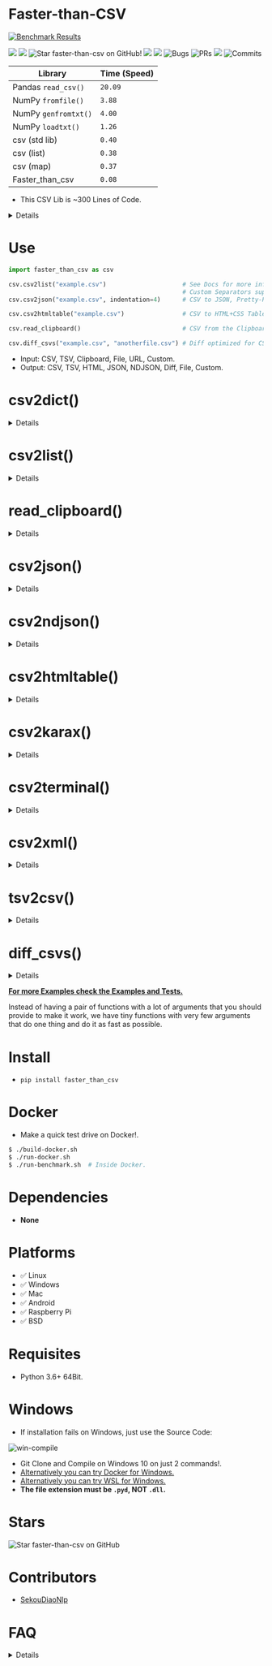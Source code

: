 # Faster-than-CSV

[![Benchmark Results](https://raw.githubusercontent.com/juancarlospaco/faster-than-csv/master/results_graph.png "Benchmark Results")](https://youtu.be/QiKwnlyhKrk?t=5)

![](https://img.shields.io/github/languages/top/juancarlospaco/faster-than-csv?style=for-the-badge)
![](https://img.shields.io/github/languages/count/juancarlospaco/faster-than-csv?logoColor=green&style=for-the-badge)
![](https://img.shields.io/github/stars/juancarlospaco/faster-than-csv?style=for-the-badge "Star faster-than-csv on GitHub!")
![](https://img.shields.io/maintenance/yes/2021?style=for-the-badge)
![](https://img.shields.io/github/languages/code-size/juancarlospaco/faster-than-csv?style=for-the-badge)
![](https://img.shields.io/github/issues-raw/juancarlospaco/faster-than-csv?style=for-the-badge "Bugs")
![](https://img.shields.io/github/issues-pr-raw/juancarlospaco/faster-than-csv?style=for-the-badge "PRs")
![](https://img.shields.io/github/commit-activity/y/juancarlospaco/faster-than-csv?style=for-the-badge)
![](https://img.shields.io/github/last-commit/juancarlospaco/faster-than-csv?style=for-the-badge "Commits")

| Library                       | Time (Speed) |
|-------------------------------|--------------|
| Pandas `read_csv()`           | `20.09`      |
| NumPy `fromfile()`            | `3.88`       |
| NumPy `genfromtxt()`          |  `4.00`      |
| NumPy `loadtxt()`             |  `1.26`      |
| csv (std lib)                 |  `0.40`      |
| csv (list)                    |  `0.38`      |
| csv (map)                     |  `0.37`      |
| Faster_than_csv               |  `0.08`      |

- This CSV Lib is ~300 Lines of Code.

<details>

- Benchmarks run on Docker from Dockerfile on this repo.
- Speed is IRL time to complete 10000 CSV Parsings.
- Lines Of Code counted using [CLOC](https://github.com/AlDanial/cloc).
- Direct dependencies of the package when ready to run.
- Benchmarks run on Docker from Dockerfile on this repo.
- Stats as of year 2021.
- x86_64 64Bit AMD, SSD, Arch Artix Linux.

</details>


# Use

```python
import faster_than_csv as csv

csv.csv2list("example.csv")                     # See Docs for more info.
                                                # Custom Separators supported.
csv.csv2json("example.csv", indentation=4)      # CSV to JSON, Pretty-Printed.

csv.csv2htmltable("example.csv")                # CSV to HTML+CSS Table (No JavaScript).

csv.read_clipboard()                            # CSV from the Clipboard.

csv.diff_csvs("example.csv", "anotherfile.csv") # Diff optimized for CSVs.
```
- Input:  CSV, TSV, Clipboard, File, URL, Custom.
- Output: CSV, TSV, HTML, JSON, NDJSON, Diff, File, Custom.


# csv2dict()
<details>

**Description:**
Takes a path of a CSV file string, process CSV and returns a list of dictionaries.
This is very similar to `pandas.read_csv(filename)`.

**Arguments:**
- `csv_file_path` path of the CSV file, `str` type, required, must not be empty string.
- `columns` total column count, OPTIONAL, `int` type, default to `32767`, **faster performance if is exactly the column count of the CSV**, [Description/explanation of columns](https://github.com/juancarlospaco/faster-than-csv/issues/12#issuecomment-831305443).
- `separator` Separator character of the CSV data, `str` type, optional, defaults to `','`, must not be empty string.
- `quote` Quote character of the CSV data, `str` type, optional, defaults to `'"'`, must not be empty string.

**Returns:**
Data from the CSV, `dict` type.

</details>



# csv2list()
<details>

**Description:**
Takes a path of a CSV file string, process CSV and returns a list.

**Arguments:**
- `csv_file_path` path of the CSV file, `str` type, required, must not be empty string.
- `columns` total column count, OPTIONAL, `int` type, default to `32767`, **faster performance if is exactly the column count of the CSV**, [Description/explanation of columns](https://github.com/juancarlospaco/faster-than-csv/issues/12#issuecomment-831305443).
- `separator` Separator character of the CSV data, `str` type, optional, defaults to `','`, must not be empty string.
- `quote` Quote character of the CSV data, `str` type, optional, defaults to `'"'`, must not be empty string.

**Returns:**
Data from the CSV, `list` type.

</details>



# read_clipboard()
<details>

**Description:**
Reads CSV string from Clipboard, process CSV and returns a list of dictionaries.
This is very similar to `pandas.read_clipboard()`. This works on Linux, Mac, Windows.

**Arguments:**
- `columns` total column count, OPTIONAL, `int` type, default to `32767`, **faster performance if is exactly the column count of the CSV**, [Description/explanation of columns](https://github.com/juancarlospaco/faster-than-csv/issues/12#issuecomment-831305443).
- `separator` Separator character of the CSV data, `str` type, optional, defaults to `','`, must not be empty string.
- `quote` Quote character of the CSV data, `str` type, optional, defaults to `'"'`, must not be empty string.

**Returns:**
Data from the CSV, `dict` type.

</details>


# csv2json()
<details>

**Description:**
Takes a path of a CSV file string, process CSV and returns JSON.

**Arguments:**
- `csv_file_path` path of the CSV file, `str` type, required, must not be empty string.
- `columns` total column count, OPTIONAL, `int` type, default to `32767`, **faster performance if is exactly the column count of the CSV**, [Description/explanation of columns](https://github.com/juancarlospaco/faster-than-csv/issues/12#issuecomment-831305443).
- `separator` Separator character of the CSV data, `str` type, optional, defaults to `','`, must not be empty string.
- `quote` Quote character of the CSV data, `str` type, optional, defaults to `'"'`, must not be empty string.
- `indentation` Pretty-Printed or Minified JSON output, `int` type, optional, `0` is Minified, `4` is Pretty-Printed, you can use any integer to adjust the indentation.

**Returns:**
Data from the CSV as JSON Minified Single-line string computer-friendly, `str` type.

</details>


# csv2ndjson()
<details>

**Description:**
Takes a path of a CSV file string, process CSV and returns NDJSON.

**Arguments:**
- `csv_file_path` path of the CSV file, `str` type, required, must not be empty string.
- `ndjson_file_path` path of the NDJSON file, `str` type, required, must not be empty string.
- `columns` total column count, OPTIONAL, `int` type, default to `32767`, **faster performance if is exactly the column count of the CSV**, [Description/explanation of columns](https://github.com/juancarlospaco/faster-than-csv/issues/12#issuecomment-831305443).
- `separator` Separator character of the CSV data, `str` type, optional, defaults to `','`, must not be empty string.
- `quote` Quote character of the CSV data, `str` type, optional, defaults to `'"'`, must not be empty string.

**Returns:** None.
Data from the CSV as NDJSON https://github.com/ndjson/ndjson-spec, `str` type.

</details>


# csv2htmltable()
<details>

**Description:**
Takes a path of a CSV file string, process CSV and returns the data rendered on HTML Table.

**Arguments:**
- `csv_file_path` path of the CSV file, `str` type, required, must not be empty string, defaults to `""`, if its empty string then No file is written.
- `html_file_path` path of the CSV file, `str` type, optional, can be empty string.
- `columns` total column count, OPTIONAL, `int` type, default to `32767`, **faster performance if is exactly the column count of the CSV**, [Description/explanation of columns](https://github.com/juancarlospaco/faster-than-csv/issues/12#issuecomment-831305443).
- `separator` Separator character of the CSV data, `str` type, optional, defaults to `','`, must not be empty string.
- `quote` Quote character of the CSV data, `str` type, optional, defaults to `'"'`, must not be empty string.
- `header_html` HTML Header, `str` type, optional, defaults to Bulma CSS, can be empty string.

**Returns:**
Data from the CSV as HTML Table, `str` type, raw HTML (no style at all).

</details>


# csv2karax()
<details>

![](https://user-images.githubusercontent.com/22755228/117183486-482b2a00-ade0-11eb-88e6-d8eeb28951ca.png)

**Description:**
Takes a path of a CSV file string, process CSV and returns the data rendered as a [Karax](https://github.com/karaxnim/karax#karax) HTML Table.

**Arguments:**
- `csv_file_path` path of the CSV file, `str` type, required, must not be empty string.- `columns` total column count, OPTIONAL, `int` type, default to `32767`, **faster performance if is exactly the column count of the CSV**, [Description/explanation of columns](https://github.com/juancarlospaco/faster-than-csv/issues/12#issuecomment-831305443).
- `separator` Separator character of the CSV data, `str` type, optional, defaults to `','`, must not be empty string.
- `quote` Quote character of the CSV data, `str` type, optional, defaults to `'"'`, must not be empty string.

**Returns:** Karax DSL, `str` type.

</details>


# csv2terminal()
<details>

**Description:**
Takes a path of a CSV file string, process CSV and prints to terminal a colored prety-printed table.

**Arguments:**
- `csv_file_path` path of the CSV file, `str` type, required, must not be empty string, defaults to `""`, if its empty string then No file is written.
- `columns` total column count, OPTIONAL, `int` type, default to `32767`, **faster performance if is exactly the column count of the CSV**, [Description/explanation of columns](https://github.com/juancarlospaco/faster-than-csv/issues/12#issuecomment-831305443).
-  `column_width` column width of the wider column, required, `int` type, must not be `0`, must not be negative.
- `separator` Separator character of the CSV data, `str` type, optional, defaults to `','`, must not be empty string.
- `quote` Quote character of the CSV data, `str` type, optional, defaults to `'"'`, must not be empty string.

**Returns:** None.

</details>


# csv2xml()
<details>

**Description:**
Takes a path of a CSV file string, process CSV and returns a Valid XML string.
Output is guaranteed to be always Valid XML.

**Arguments:**
- `csv_file_path` path of the CSV file, `str` type, required, must not be empty string.
- `columns` total column count, OPTIONAL, `int` type, default to `32767`, **faster performance if is exactly the column count of the CSV**, [Description/explanation of columns](https://github.com/juancarlospaco/faster-than-csv/issues/12#issuecomment-831305443).
- `separator` Separator character of the CSV data, `str` type, optional, defaults to `','`, must not be empty string.
- `quote` Quote character of the CSV data, `str` type, optional, defaults to `'"'`, must not be empty string.
- `header_xml` XML Header of the XML string, `str` type, optional, can be empty string, defaults to `"<?xml version=\"1.0\" encoding=\"UTF-8\" ?>\n"`.

**Returns:** XML, `str` type.

</details>


# tsv2csv()
<details>

**Description:**
Takes a path of a CSV file string, process CSV and returns a TSV.

**Arguments:**
- `csv_file_path` path of the CSV file, `str` type, required, must not be empty string.
- `separator1` Separator character of the CSV data, `str` type, optional, must not be empty string.
- `separator2` Separator character of the CSV data, `str` type, optional, must not be empty string.
- `quote` Quote character of the CSV data, `str` type, optional, defaults to `'"'`, must not be empty string.

**Returns:**
Data from the CSV as TSV, `str` type.

</details>


# diff_csvs()
<details>

**Description:**
Takes 2 paths of 2 CSV files, process CSV and returns the Diff of the 2 CSV.

**Arguments:**
- `csv_file_path0` path of the CSV file, `str` type, required, must not be empty string, file must exist.
- `csv_file_path1` path of the CSV file, `str` type, required, must not be empty string, file must exist.

**Returns:** Diff.

</details>


[**For more Examples check the Examples and Tests.**](https://github.com/juancarlospaco/faster-than-csv/blob/master/examples/example.py)

Instead of having a pair of functions with a lot of arguments that you should provide to make it work,
we have tiny functions with very few arguments that do one thing and do it as fast as possible.


# Install

- `pip install faster_than_csv`


# Docker

- Make a quick test drive on Docker!.

```bash
$ ./build-docker.sh
$ ./run-docker.sh
$ ./run-benchmark.sh  # Inside Docker.
```


# Dependencies

- **None**


# Platforms

- ✅ Linux
- ✅ Windows
- ✅ Mac
- ✅ Android
- ✅ Raspberry Pi
- ✅ BSD


# Requisites

- Python 3.6+ 64Bit.


# Windows

- If installation fails on Windows, just use the Source Code:

![win-compile](https://user-images.githubusercontent.com/1189414/63147831-b8bf6100-bfd5-11e9-9e6e-91d61040f139.png "Git Clone and Compile on Windows 10 with only Git and Nim installed, just 2 commands!")

- Git Clone and Compile on Windows 10 on just 2 commands!.
- [Alternatively you can try Docker for Windows.](https://docs.docker.com/docker-for-windows)
- [Alternatively you can try WSL for Windows.](https://docs.microsoft.com/en-us/windows/wsl/about)
- **The file extension must be `.pyd`, NOT `.dll`.**


# Stars

![Star faster-than-csv on GitHub](https://starchart.cc/juancarlospaco/faster-than-csv.svg "Star faster-than-csvon GitHub!")


# Contributors

- [SekouDiaoNlp](https://github.com/SekouDiaoNlp)


# FAQ

<details>

- Whats the idea, inspiration, reason, etc ?.

[Feel free to Fork, Clone, Download, Improve, Reimplement, Play with this Open Source. Make it 10 times faster, 10 times smaller.](http://tonsky.me/blog/disenchantment)

- This requires Cython ?.

No.

- This runs on PyPy ?.

No.

- This runs on Python2 ?.

I dunno. (Not supported)

- How can I Install it ?.

https://github.com/juancarlospaco/faster-than-csv/releases

If you dont understand how to install it, you can just download, extract, put the files on the same folder as your `*.py` file and you are good to go.

- How can be faster than NumPy ?.

I dunno.

- How can be faster than Pandas ?.

I dunno.

- Why needs 64Bit ?.

Maybe it works on 32Bit, but is not supported, integer sizes are too small, and performance can be worse.

- Why needs Python 3 ?.

Maybe it works on Python 2, but is not supported, and performance can be worse, we suggest to migrate to Python3.

- Can I wrap the functions on a `try: except:` block ?.

Functions do not have internal `try: except:` blocks,
so you can wrap them inside `try: except:` blocks if you need very resilient code.

- PIP fails to install or fails build the wheel ?.

Add at the end of the PIP install command:

` --isolated --disable-pip-version-check --no-cache-dir --no-binary :all: `

Not my Bug.

- How to Build the project ?.

`build.sh`

- How to Package the project ?.

`package.sh`

- This requires Nimble ?.

No.

- Whats the unit of measurement for speed ?.

Unmmodified raw output of Python `timeit` module.

Please send Pull Request to Python to improve the output of `timeit`.

</details>
